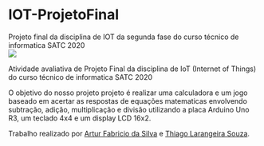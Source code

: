 # IOT-ProjetoFinal
Projeto final da disciplina de IOT da segunda fase do curso técnico de informatica SATC 2020  
![](https://www1.satc.edu.br/portais/acesso/public/assets/img/logoSatc.png)             

Atividade avaliativa de Projeto Final da disciplina de IoT (Internet of Things) do curso técnico de informatica SATC 2020

O objetivo do nosso projeto projeto é realizar uma calculadora e um jogo baseado em acertar as respostas de equações matematicas envolvendo subtração, adição, multiplicação e divisão utilizando a placa Arduino Uno R3, um teclado 4x4 e um display LCD 16x2.

Trabalho realizado por [Artur Fabricio da Silva](https://github.com/arturfabriciohahaedgy) e [Thiago Larangeira Souza](https://github.com/baconzitus).
